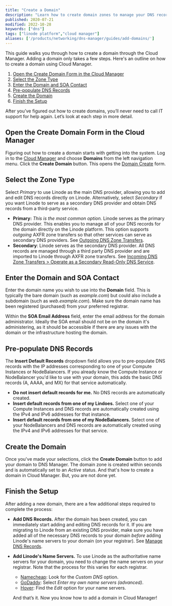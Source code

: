 ```yaml
---
title: "Create a Domain"
description: "Learn how to create domain zones to manage your DNS records using the Linode DNS Manager."
published: 2020-07-21
modified: 2022-10-28
keywords: ["dns"]
tags: ["linode platform","cloud manager"]
aliases: ['/products/networking/dns-manager/guides/add-domains/']
---
```


This guide walks you through how to create a domain through the Cloud Manager. Adding a domain only takes a few steps. Here's an outline on how to create a domain using Cloud Manager.

1. [Open the Create Domain Form in the Cloud Manager](#open-the-create-domain-form-in-the-cloud-manager)
1. [Select the Zone Type](#select-the-zone-type)
1. [Enter the Domain and SOA Contact](#enter-the-domain-and-soa-contact)
1. [Pre-populate DNS Records](#pre-populate-dns-records)
1. [Create the Domain](#create-the-domain)
1. [Finish the Setup](#finish-the-setup)

After you’ve figured out how to create domains, you’ll never need to call IT support for help again. Let’s look at each step in more detail.

## Open the Create Domain Form in the Cloud Manager

Figuring out how to create a domain starts with getting into the system. Log in to the [Cloud Manager](https://cloud.linode.com/) and choose **Domains** from the left navigation menu. Click the **Create Domain** button. This opens the [Domain Create](https://cloud.linode.com/domains/create) form.

## Select the Zone Type

Select *Primary* to use Linode as the main DNS provider, allowing you to add and edit DNS records directly on Linode. Alternatively, select *Secondary* if you want Linode to serve as a secondary DNS provider and obtain DNS records from a third-party service.

- **Primary:** *This is the most common option.* Linode serves as the primary DNS provider. This enables you to manage all of your DNS records for the domain directly on the Linode platform. This option supports *outgoing* AXFR zone transfers so that other services can serve as secondary DNS providers. See [Outgoing DNS Zone Transfers](/docs/products/networking/dns-manager/guides/outgoing-dns-zone-transfers/).
- **Secondary**: Linode serves as the secondary DNS provider. All DNS records are managed through a third party DNS provider and are imported to Linode through AXFR zone transfers. See [Incoming DNS Zone Transfers > Operate as a Secondary Read-Only DNS Service](/docs/products/networking/dns-manager/guides/incoming-dns-zone-transfers/#operate-as-a-secondary-read-only-dns-service).

## Enter the Domain and SOA Contact

Enter the domain name you wish to use into the **Domain** field. This is typically the bare domain (such as *example.com*) but could also include a subdomain (such as *web.example.com*). Make sure the domain name has been registered (purchased) from your preferred registrar.

Within the **SOA Email Address** field, enter the email address for the domain administrator. Ideally the SOA email should not be on the domain it's administering, as it should be accessible if there are any issues with the domain or the infrastructure hosting the domain.

## Pre-populate DNS Records

The **Insert Default Records** dropdown field allows you to pre-populate DNS records with the IP addresses corresponding to one of your Compute Instances or NodeBalancers. If you already know the Compute Instance or NodeBalancer you'd like to use with your domain, this adds the basic DNS records (A, AAAA, and MX) for that service automatically.

- **Do not insert default records for me.** No DNS records are automatically created.
- **Insert default records from one of my Lindoes.** Select one of your Compute Instances and DNS records are automatically created using the IPv4 and IPv6 addresses for that instance.
- **Insert default records from one of my NodeBalancers.** Select one of your NodeBalancers and DNS records are automatically created using the IPv4 and IPv6 addresses for that service.

## Create the Domain

Once you've made your selections, click the **Create Domain** button to add your domain to DNS Manager. The domain zone is created within seconds and is automatically set to an *Active* status. And that's how to create a domain in Cloud Manager. But, you are not done yet.

## Finish the Setup

After adding a new domain, there are a few additional steps required to complete the process:
- **Add DNS Records.** After the domain has been created, you can immediately start adding and editing DNS records for it. If you are migrating to Linode from an existing DNS provider, make sure you have added all of the necessary DNS records to your domain *before* adding Linode's name servers to your domain (on your registrar). See [Manage DNS Records](/docs/products/networking/dns-manager/guides/manage-dns-records/).

- **Add Linode's Name Servers.** To use Linode as the authoritative name servers for your domain, you need to change the name servers on your registrar. Note that the process for this varies for each registrar.

    - [Namecheap](https://www.namecheap.com/support/knowledgebase/article.aspx/767/10/how-to-change-dns-for-a-domain/): Look for the *Custom DNS* option.
    - [GoDaddy](https://www.godaddy.com/help/change-nameservers-for-my-domains-664): Select *Enter my own name servers (advanced)*.
    - [Hover](https://help.hover.com/hc/en-us/articles/217282477--Changing-your-domain-nameservers): Find the *Edit* option for your name servers.

    And that’s it. Now you know how to add a domain in Cloud Manager!
